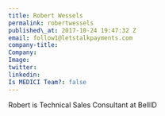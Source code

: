 ```yaml
---
title: Robert Wessels
permalink: robertwessels
published\_at: 2017-10-24 19:47:32 Z
email: follow1@letstalkpayments.com
company-title: 
Company: 
Image: 
twitter: 
linkedin: 
Is MEDICI Team?: false
---
```


Robert is Technical Sales Consultant at BellID
